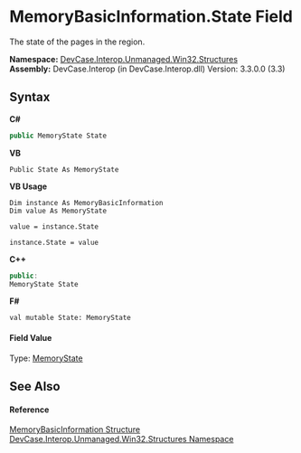 # MemoryBasicInformation.State Field
 

The state of the pages in the region.

**Namespace:**&nbsp;<a href="N_DevCase_Interop_Unmanaged_Win32_Structures">DevCase.Interop.Unmanaged.Win32.Structures</a><br />**Assembly:**&nbsp;DevCase.Interop (in DevCase.Interop.dll) Version: 3.3.0.0 (3.3)

## Syntax

**C#**<br />
``` C#
public MemoryState State
```

**VB**<br />
``` VB
Public State As MemoryState
```

**VB Usage**<br />
``` VB Usage
Dim instance As MemoryBasicInformation
Dim value As MemoryState

value = instance.State

instance.State = value
```

**C++**<br />
``` C++
public:
MemoryState State
```

**F#**<br />
``` F#
val mutable State: MemoryState
```


#### Field Value
Type: <a href="T_DevCase_Interop_Unmanaged_Win32_Enums_MemoryState">MemoryState</a>

## See Also


#### Reference
<a href="T_DevCase_Interop_Unmanaged_Win32_Structures_MemoryBasicInformation">MemoryBasicInformation Structure</a><br /><a href="N_DevCase_Interop_Unmanaged_Win32_Structures">DevCase.Interop.Unmanaged.Win32.Structures Namespace</a><br />
